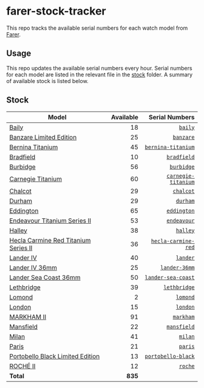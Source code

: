 # farer-stock-tracker

This repo tracks the available serial numbers for each watch model from [Farer](https://farer.com).

## Usage

This repo updates the available serial numbers every hour. Serial numbers for each model are listed in the relevant file in the [stock](./stock) folder. A summary of available stock is listed below.

## Stock

| Model | Available | Serial Numbers |
| ----- | --------: | -------------: |
| [Baily](https://usd.farer.com/products/baily) | 18 | [`baily`](./stock/baily) |
| [Banzare Limited Edition](https://usd.farer.com/products/banzare) | 25 | [`banzare`](./stock/banzare) |
| [Bernina Titanium](https://usd.farer.com/products/bernina-titanium) | 45 | [`bernina-titanium`](./stock/bernina-titanium) |
| [Bradfield](https://usd.farer.com/products/bradfield) | 10 | [`bradfield`](./stock/bradfield) |
| [Burbidge](https://usd.farer.com/products/burbidge) | 56 | [`burbidge`](./stock/burbidge) |
| [Carnegie Titanium](https://usd.farer.com/products/carnegie-titanium) | 60 | [`carnegie-titanium`](./stock/carnegie-titanium) |
| [Chalcot](https://usd.farer.com/products/chalcot) | 29 | [`chalcot`](./stock/chalcot) |
| [Durham](https://usd.farer.com/products/durham) | 29 | [`durham`](./stock/durham) |
| [Eddington](https://usd.farer.com/products/eddington) | 65 | [`eddington`](./stock/eddington) |
| [Endeavour Titanium Series II](https://usd.farer.com/products/endeavour) | 53 | [`endeavour`](./stock/endeavour) |
| [Halley](https://usd.farer.com/products/halley) | 38 | [`halley`](./stock/halley) |
| [Hecla Carmine Red Titanium Series II](https://usd.farer.com/products/hecla-carmine-red) | 36 | [`hecla-carmine-red`](./stock/hecla-carmine-red) |
| [Lander IV](https://usd.farer.com/products/lander) | 40 | [`lander`](./stock/lander) |
| [Lander IV 36mm](https://usd.farer.com/products/lander-36mm) | 25 | [`lander-36mm`](./stock/lander-36mm) |
| [Lander Sea Coast 36mm](https://usd.farer.com/products/lander-sea-coast) | 50 | [`lander-sea-coast`](./stock/lander-sea-coast) |
| [Lethbridge](https://usd.farer.com/products/lethbridge) | 39 | [`lethbridge`](./stock/lethbridge) |
| [Lomond](https://usd.farer.com/products/lomond) | 2 | [`lomond`](./stock/lomond) |
| [London](https://usd.farer.com/products/london) | 15 | [`london`](./stock/london) |
| [MARKHAM II](https://usd.farer.com/products/markham) | 91 | [`markham`](./stock/markham) |
| [Mansfield](https://usd.farer.com/products/mansfield) | 22 | [`mansfield`](./stock/mansfield) |
| [Milan](https://usd.farer.com/products/milan) | 41 | [`milan`](./stock/milan) |
| [Paris](https://usd.farer.com/products/paris) | 21 | [`paris`](./stock/paris) |
| [Portobello Black Limited Edition](https://usd.farer.com/products/portobello-black) | 13 | [`portobello-black`](./stock/portobello-black) |
| [ROCHÉ II](https://usd.farer.com/products/roche) | 12 | [`roche`](./stock/roche) |
| **Total** | **835** | |
